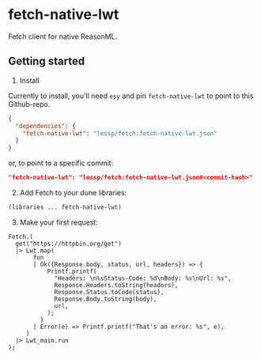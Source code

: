 # fetch-native-lwt

Fetch client for native ReasonML.

## Getting started

1. Install

Currently to install, you'll need `esy` and pin `fetch-native-lwt` to point to this Github-repo.

```json
{
  "dependencies": {
    "fetch-native-lwt": "lessp/fetch:fetch-native-lwt.json"
  }
}
```

or, to point to a specific commit:

```json
"fetch-native-lwt": "lessp/fetch:fetch-native-lwt.json#<commit-hash>"
```

2. Add Fetch to your dune libraries:

```lisp
(libraries ... fetch-native-lwt)
```

3. Make your first request:

```re
Fetch.(
  get("https://httpbin.org/get")
  |> Lwt.map(
       fun
       | Ok({Response.body, status, url, headers}) => {
           Printf.printf(
             "Headers: \n%sStatus-Code: %d\nBody: %s\nUrl: %s",
             Response.Headers.toString(headers),
             Response.Status.toCode(status),
             Response.Body.toString(body),
             url,
           );
         }
       | Error(e) => Printf.printf("That's an error: %s", e),
     )
  |> Lwt_main.run
);
```
